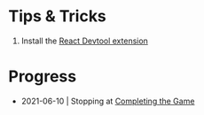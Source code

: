 # Tips & Tricks
1. Install the [React Devtool extension](https://chrome.google.com/webstore/detail/react-developer-tools/fmkadmapgofadopljbjfkapdkoienihi?hl=en)

# Progress
- 2021-06-10 | Stopping at [Completing the Game](https://reactjs.org/tutorial/tutorial.html#completing-the-game)

